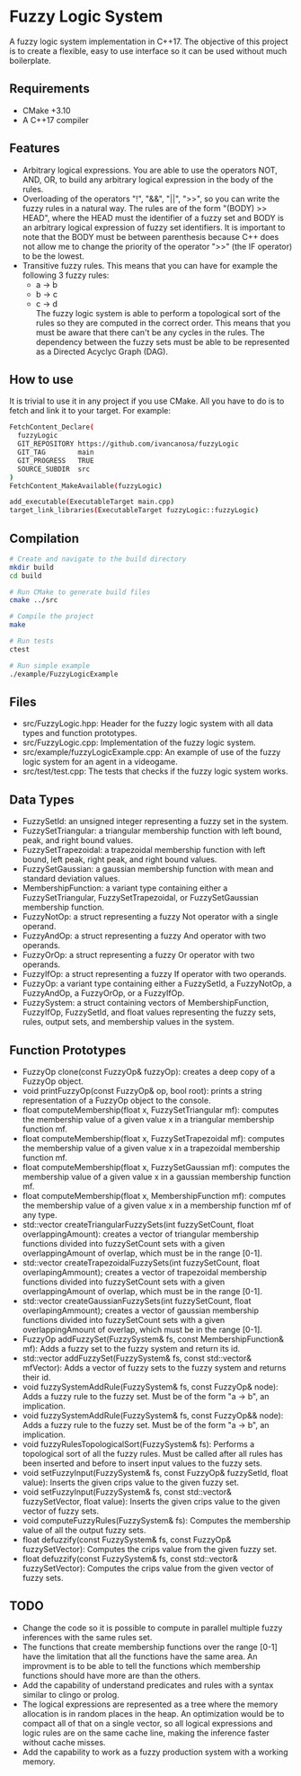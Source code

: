 # Fuzzy Logic System
A fuzzy logic system implementation in C++17. The objective of this project is to create a flexible, easy to use interface so it can be used without much boilerplate.

## Requirements
- CMake +3.10
- A C++17 compiler

## Features
- Arbitrary logical expressions. You are able to use the operators NOT, AND, OR, to build any arbitrary logical expression in the body of the rules.
- Overloading of the operators "!", "&&", "||", ">>", so you can write the fuzzy rules in a natural way. The rules are of the form "(BODY) >> HEAD", where the HEAD must the identifier of a fuzzy set and BODY is an arbitrary logical expression of fuzzy set identifiers. It is important to note that the BODY must be between parenthesis because C++ does not allow me to change the priority of the operator ">>" (the IF operator) to be the lowest.
- Transitive fuzzy rules. This means that you can have for example the following 3 fuzzy rules:
	- a -> b
	- b -> c
	- c -> d <br>
The fuzzy logic system is able to perform a topological sort of the rules so they are computed in the correct order. This means that you must be aware that there can't be any cycles in the rules. The dependency between the fuzzy sets must be able to be represented as a Directed Acyclyc Graph (DAG).

## How to use
It is trivial to use it in any project if you use CMake. All you have to do is to fetch and link it to your target. For example:
```bash
FetchContent_Declare(
  fuzzyLogic
  GIT_REPOSITORY https://github.com/ivancanosa/fuzzyLogic
  GIT_TAG        main
  GIT_PROGRESS   TRUE
  SOURCE_SUBDIR  src
)
FetchContent_MakeAvailable(fuzzyLogic)

add_executable(ExecutableTarget main.cpp)
target_link_libraries(ExecutableTarget fuzzyLogic::fuzzyLogic)
```

## Compilation
```bash
# Create and navigate to the build directory
mkdir build
cd build

# Run CMake to generate build files
cmake ../src

# Compile the project
make

# Run tests
ctest

# Run simple example
./example/FuzzyLogicExample
```

## Files
- src/FuzzyLogic.hpp: Header for the fuzzy logic system with all data types and function prototypes.
- src/FuzzyLogic.cpp: Implementation of the fuzzy logic system.
- src/example/fuzzyLogicExample.cpp: An example of use of the fuzzy logic system for an agent in a videogame. 
- src/test/test.cpp: The tests that checks if the fuzzy logic system works.

## Data Types
- FuzzySetId: an unsigned integer representing a fuzzy set in the system.
- FuzzySetTriangular: a triangular membership function with left bound, peak, and right bound values.
- FuzzySetTrapezoidal: a trapezoidal membership function with left bound, left peak, right peak, and right bound values.
- FuzzySetGaussian: a gaussian membership function with mean and standard deviation values.
- MembershipFunction: a variant type containing either a FuzzySetTriangular, FuzzySetTrapezoidal, or FuzzySetGaussian membership function.
- FuzzyNotOp: a struct representing a fuzzy Not operator with a single operand.
- FuzzyAndOp: a struct representing a fuzzy And operator with two operands.
- FuzzyOrOp: a struct representing a fuzzy Or operator with two operands.
- FuzzyIfOp: a struct representing a fuzzy If operator with two operands.
- FuzzyOp: a variant type containing either a FuzzySetId, a FuzzyNotOp, a FuzzyAndOp, a FuzzyOrOp, or a FuzzyIfOp.
- FuzzySystem: a struct containing vectors of MembershipFunction, FuzzyIfOp, FuzzySetId, and float values representing the fuzzy sets, rules, output sets, and membership values in the system.

## Function Prototypes
- FuzzyOp clone(const FuzzyOp& fuzzyOp): creates a deep copy of a FuzzyOp object.
- void printFuzzyOp(const FuzzyOp& op, bool root): prints a string representation of a FuzzyOp object to the console.
- float computeMembership(float x, FuzzySetTriangular mf): computes the membership value of a given value x in a triangular membership function mf.
- float computeMembership(float x, FuzzySetTrapezoidal mf): computes the membership value of a given value x in a trapezoidal membership function mf.
- float computeMembership(float x, FuzzySetGaussian mf): computes the membership value of a given value x in a gaussian membership function mf.
- float computeMembership(float x, MembershipFunction mf): computes the membership value of a given value x in a membership function mf of any type.
- std::vector<MembershipFunction> createTriangularFuzzySets(int fuzzySetCount, float overlappingAmount): creates a vector of triangular membership functions divided into fuzzySetCount sets with a given overlappingAmount of overlap, which must be in the range [0-1].
- std::vector<MembershipFunction> createTrapezoidalFuzzySets(int fuzzySetCount, float overlapingAmmount); creates a vector of trapezoidal membership functions divided into fuzzySetCount sets with a given overlappingAmount of overlap, which must be in the range [0-1].
- std::vector<MembershipFunction> createGaussianFuzzySets(int fuzzySetCount, float overlapingAmmount); creates a vector of gaussian membership functions divided into fuzzySetCount sets with a given overlappingAmount of overlap, which must be in the range [0-1].
- FuzzyOp addFuzzySet(FuzzySystem& fs, const MembershipFunction& mf): Adds a fuzzy set to the fuzzy system and return its id.
- std::vector<FuzzyOp> addFuzzySet(FuzzySystem& fs, const std::vector<MembershipFunction>& mfVector): Adds a vector of fuzzy sets to the fuzzy system and returns their id.
- void fuzzySystemAddRule(FuzzySystem& fs, const FuzzyOp& node): Adds a fuzzy rule to the fuzzy set. Must be of the form "a -> b", an implication.
- void fuzzySystemAddRule(FuzzySystem& fs, const FuzzyOp&& node): Adds a fuzzy rule to the fuzzy set. Must be of the form "a -> b", an implication.
- void fuzzyRulesTopologicalSort(FuzzySystem& fs): Performs a topological sort of all the fuzzy rules. Must be called after all rules has been inserted and before to insert input values to the fuzzy sets.
- void setFuzzyInput(FuzzySystem& fs, const FuzzyOp& fuzzySetId, float value): Inserts the given crips value to the given fuzzy set.
- void setFuzzyInput(FuzzySystem& fs, const std::vector<FuzzyOp>& fuzzySetVector, float value): Inserts the given crips value to the given vector of fuzzy sets.
- void computeFuzzyRules(FuzzySystem& fs): Computes the membership value of all the output fuzzy sets.
- float defuzzify(const FuzzySystem& fs, const FuzzyOp& fuzzySetVector): Computes the crips value from the given fuzzy set.
- float defuzzify(const FuzzySystem& fs, const std::vector<FuzzyOp>& fuzzySetVector): Computes the crips value from the given vector of fuzzy sets.


## TODO
- Change the code so it is possible to compute in parallel multiple fuzzy inferences with the same rules set.
- The functions that create membership functions over the range [0-1] have the limitation that all the functions have the same area. An improvment is to be able to tell the functions which membership functions should have more are than the others.
- Add the capability of understand predicates and rules with a syntax similar to clingo or prolog.
- The logical expressions are represented as a tree where the memory allocation is in random places in the heap. An optimization would be to compact all of that on a single vector, so all logical expressions and logic rules are on the same cache line, making the inference faster without cache misses.
- Add the capability to work as a fuzzy production system with a working memory.
